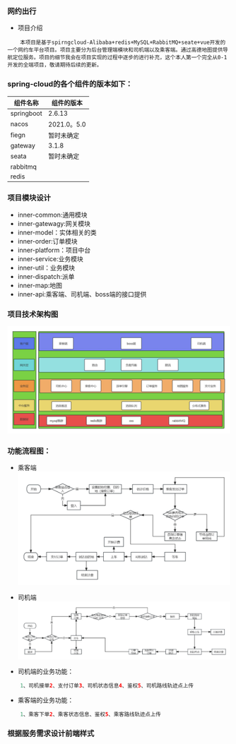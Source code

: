 ### 网约出行
- 项目介绍
```angular2html
    本项目是基于spirngcloud-Alibaba+redis+MySQL+RabbitMQ+seate+vue开发的一个网约车平台项目。项目主要分为后台管理端模块和司机端以及乘客端。通过高德地图提供导航定位服务。项目的细节我会在项目实现的过程中逐步的进行补充，这个本人第一个完全从0-1开发的全端项目，敬请期待后续的更新。
```
### spring-cloud的各个组件的版本如下：
| 组件名称 | 组件的版本      |
|------|------------|
| springboot | 2.6.13     |
| nacos | 2021.0。5.0 |
| fiegn | 暂时未确定      |
| gateway | 3.1.8      |
| seata | 暂时未确定      |
|rabbitmq|            |
|redis|            |
    
### 项目模块设计
- inner-common:通用模块
- inner-gatewagy:网关模块
- inner-model：实体相关的类
- inner-order:订单模块
- inner-platform：项目中台
- inner-service:业务模块
- inner-util：业务模块
- inner-dispatch:派单
- inner-map:地图
- inner-api:乘客端、司机端、boss端的接口提供
### 项目技术架构图
![项目技术架构图](./img/系统架构图.jpg)

### 功能流程图：
- 乘客端
![乘客业务流程图](img/passanger.jpg)
- 司机端
![司机的业务流程图](./img/driver.jpg)


- 司机端的业务功能：
```java
    1、司机接单2、支付订单3、司机状态信息4、鉴权5、司机路线轨迹点上传
```

- 乘客端的业务功能：
```java
    1、乘客下单2、乘客状态信息、鉴权5、乘客路线轨迹点上传
```

### 根据服务需求设计前端样式






